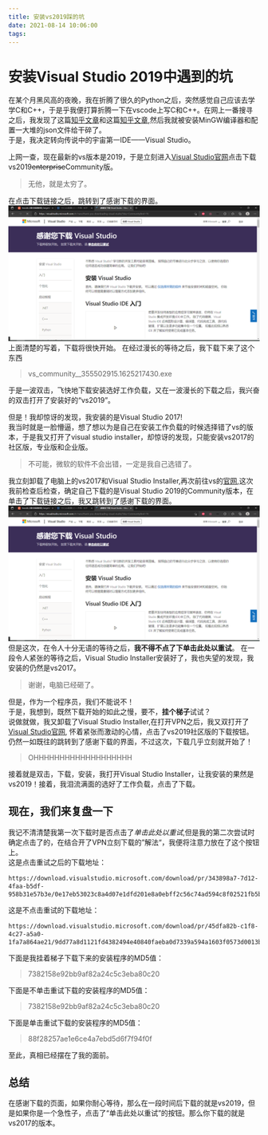 ```yaml
---
title: 安装vs2019踩的坑
date: 2021-08-14 10:06:00
tags:
---
```


# 安装Visual Studio 2019中遇到的坑
在某个月黑风高的夜晚，我在折腾了很久的Python之后，突然感觉自己应该去学学C和C++，于是乎我便打算折腾一下在vscode上写C和C++。在网上一番搜寻之后，我发现了这篇[知乎文章](https://zhuanlan.zhihu.com/p/87864677)和这篇[知乎文章](https://zhuanlan.zhihu.com/p/147366852),然后我就被安装MinGW编译器和配置一大堆的json文件给干碎了。<br>
于是，我决定转向传说中的宇宙第一IDE——Visual Studio。<br>
<!--more-->
上网一查，现在最新的vs版本是2019，于是立刻进入[Visual Studio官网](https://visualstudio.microsoft.com/zh-hans/vs/)点击下载vs2019<del>enterprise</del>Community版。<br>
> 无他，就是太穷了。<br>

在点击下载链接之后，跳转到了感谢下载的界面。<br>
![屏幕截图](../img/屏幕截图%202021-08-14%20142321.png)
上面清楚的写着，下载将很快开始。
在经过漫长的等待之后，我下载下来了这个东西
>vs_community__355502915.1625217430.exe

于是一波双击，飞快地下载安装选好工作负载，又在一波漫长的下载之后，我兴奋的双击打开了安装好的“vs2019”。

但是！我却惊讶的发现，我安装的是Visual Studio 2017!   
我当时就是一脸懵逼，想了想以为是自己在安装工作负载的时候选择错了vs的版本，于是我又打开了visual studio installer，却惊讶的发现，只能安装vs2017的社区版，专业版和企业版。
>不可能，微软的软件不会出错，一定是我自己选错了。

我立刻卸载了电脑上的vs2017和Visual Studio Installer,再次前往vs的[官网](https://visualstudio.microsoft.com/zh-hans/vs/),这次我前检查后检查，确定自己下载的是Visual Studio 2019的Community版本，在单击了下载链接之后，我又跳转到了感谢下载的界面。   
![屏幕截图](../img/屏幕截图%202021-08-14%20142321.png)
但是这次，在令人十分无语的等待之后，<strong>我不得不点了下单击此处以重试</strong>。
在一段令人紧张的等待之后，Visual Studio Installer安装好了，我也失望的发现，我安装的仍然是vs2017。
>谢谢，电脑已经砸了。

但是，作为一个程序员，我们不能说不！  
于是，我想到，既然下载开始的如此之慢，要不，<b>挂个梯子</b>试试？  
说做就做，我又卸载了Visual Studio Installer,在打开VPN之后，我又双打开了[Visual Studio官网](https://visualstudio.microsoft.com/zh-hans/vs/), 怀着紧张而激动的心情，点击了vs2019社区版的下载按钮。仍然一如既往的跳转到了感谢下载的界面，不过这次，下载几乎立刻就开始了！
>OHHHHHHHHHHHHHHHHHHH

接着就是双击，下载，安装，我打开Visual Studio Installer，让我安装的果然是vs2019！接着，我泪流满面的选好了工作负载，点击了下载。  

## 现在，我们来复盘一下
我记不清清楚我第一次下载时是否点击了<i>单击此处以重试</i>,但是我的第二次尝试时确定点击了的，在结合开了VPN立刻下载的”解法“，我便将注意力放在了这个按钮上。  
这是点击重试之后的下载地址：
```
https://download.visualstudio.microsoft.com/download/pr/343898a7-7d12-4faa-b5df-958b31e57b3e/0e17eb53023c8a4d07e1dfd201e8a0ebff2c56c74ad594c8f02521fb5b27c7db/vs_Community.exe
```
这是不点击重试的下载地址：
```
https://download.visualstudio.microsoft.com/download/pr/45dfa82b-c1f8-4c27-a5a0-1fa7a864ae21/9dd77a8d1121fd4382494e40840faeba0d7339a594a1603f0573d0013b0f0fa5/vs_Community.exe
```
下面是我挂着梯子下载下来的安装程序的MD5值：
>7382158e92bb9af82a24c5c3eba80c20

下面是不单击重试下载的安装程序的MD5值：
>7382158e92bb9af82a24c5c3eba80c20

下面是单击重试下载的安装程序的MD5值：
>88f28257ae1e6ce4a7ebd5d6f7f94f0f

至此，真相已经摆在了我的面前。

## 总结
在感谢下载的页面，如果你耐心等待，那么在一段时间后下载的就是vs2019，但是如果你是一个急性子，点击了“单击此处以重试”的按钮。那么你下载的就是vs2017的版本。


